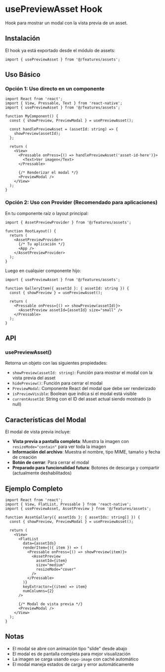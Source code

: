 # usePreviewAsset Hook

Hook para mostrar un modal con la vista previa de un asset.

## Instalación

El hook ya está exportado desde el módulo de assets:

```tsx
import { usePreviewAsset } from '@/features/assets';
```

## Uso Básico

### Opción 1: Uso directo en un componente

```tsx
import React from 'react';
import { View, Pressable, Text } from 'react-native';
import { usePreviewAsset } from '@/features/assets';

function MyComponent() {
  const { showPreview, PreviewModal } = usePreviewAsset();
  
  const handlePreviewAsset = (assetId: string) => {
    showPreview(assetId);
  };
  
  return (
    <View>
      <Pressable onPress={() => handlePreviewAsset('asset-id-here')}>
        <Text>Ver imagen</Text>
      </Pressable>
      
      {/* Renderizar el modal */}
      <PreviewModal />
    </View>
  );
}
```

### Opción 2: Uso con Provider (Recomendado para aplicaciones)

En tu componente raíz o layout principal:

```tsx
import { AssetPreviewProvider } from '@/features/assets';

function RootLayout() {
  return (
    <AssetPreviewProvider>
      {/* Tu aplicación */}
      <App />
    </AssetPreviewProvider>
  );
}
```

Luego en cualquier componente hijo:

```tsx
import { usePreviewAsset } from '@/features/assets';

function GalleryItem({ assetId }: { assetId: string }) {
  const { showPreview } = usePreviewAsset();
  
  return (
    <Pressable onPress={() => showPreview(assetId)}>
      <AssetPreview assetId={assetId} size="small" />
    </Pressable>
  );
}
```

## API

### usePreviewAsset()

Retorna un objeto con las siguientes propiedades:

- `showPreview(assetId: string)`: Función para mostrar el modal con la vista previa del asset
- `hidePreview()`: Función para cerrar el modal
- `PreviewModal`: Componente React del modal que debe ser renderizado
- `isPreviewVisible`: Boolean que indica si el modal está visible
- `currentAssetId`: String con el ID del asset actual siendo mostrado (o null)

## Características del Modal

El modal de vista previa incluye:

- **Vista previa a pantalla completa**: Muestra la imagen con `resizeMode="contain"` para ver toda la imagen
- **Información del archivo**: Muestra el nombre, tipo MIME, tamaño y fecha de creación
- **Botón de cerrar**: Para cerrar el modal
- **Preparado para funcionalidad futura**: Botones de descarga y compartir (actualmente deshabilitados)

## Ejemplo Completo

```tsx
import React from 'react';
import { View, FlatList, Pressable } from 'react-native';
import { usePreviewAsset, AssetPreview } from '@/features/assets';

function AssetGallery({ assetIds }: { assetIds: string[] }) {
  const { showPreview, PreviewModal } = usePreviewAsset();
  
  return (
    <View>
      <FlatList
        data={assetIds}
        renderItem={({ item }) => (
          <Pressable onPress={() => showPreview(item)}>
            <AssetPreview
              assetId={item}
              size="medium"
              resizeMode="cover"
            />
          </Pressable>
        )}
        keyExtractor={(item) => item}
        numColumns={2}
      />
      
      {/* Modal de vista previa */}
      <PreviewModal />
    </View>
  );
}
```

## Notas

- El modal se abre con animación tipo "slide" desde abajo
- El modal es de pantalla completa para mejor visualización
- La imagen se carga usando `expo-image` con caché automático
- El modal maneja estados de carga y error automáticamente